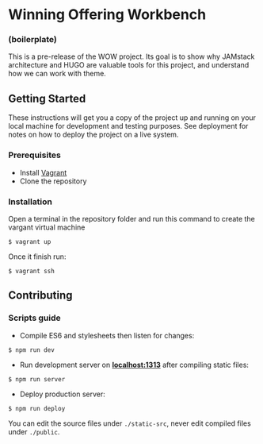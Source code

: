 # Winning Offering Workbench
### (boilerplate)
This is a pre-release of the WOW project. Its goal is to show why JAMstack architecture and HUGO are valuable tools for this project, and understand how we can work with theme.

## Getting Started
These instructions will get you a copy of the project up and running on your local machine for development and testing purposes. See deployment for notes on how to deploy the project on a live system.

### Prerequisites
* Install [Vagrant](https://www.vagrantup.com/docs/installation/)
* Clone the repository

### Installation
Open a terminal in the repository folder and run this command to create the vargant virtual machine
```shell
$ vagrant up
```
Once it finish run:
```shell
$ vagrant ssh
```

## Contributing
### Scripts guide

* Compile ES6 and stylesheets then listen for changes:
```shell
$ npm run dev
```
* Run development server on **[localhost:1313](localhost:1313)** after compiling static files:
```shell
$ npm run server
```
* Deploy production server:
```shell
$ npm run deploy
```
You can edit the source files under `./static-src`, never edit compiled files under  `./public`.
